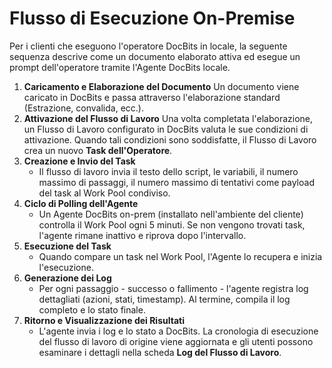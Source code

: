 # Flusso di Esecuzione On-Premise

Per i clienti che eseguono l'operatore DocBits in locale, la seguente sequenza descrive come un documento elaborato attiva ed esegue un prompt dell'operatore tramite l'Agente DocBits locale.

1. **Caricamento e Elaborazione del Documento** Un documento viene caricato in DocBits e passa attraverso l'elaborazione standard (Estrazione, convalida, ecc.).
2. **Attivazione del Flusso di Lavoro** Una volta completata l'elaborazione, un Flusso di Lavoro configurato in DocBits valuta le sue condizioni di attivazione. Quando tali condizioni sono soddisfatte, il Flusso di Lavoro crea un nuovo **Task dell'Operatore**.
3. **Creazione e Invio del Task**
   * Il flusso di lavoro invia il testo dello script, le variabili, il numero massimo di passaggi, il numero massimo di tentativi come payload del task al Work Pool condiviso.
4. **Ciclo di Polling dell'Agente**
   * Un Agente DocBits on-prem (installato nell'ambiente del cliente) controlla il Work Pool ogni 5 minuti. Se non vengono trovati task, l'agente rimane inattivo e riprova dopo l'intervallo.
5. **Esecuzione del Task**
   * Quando compare un task nel Work Pool, l'Agente lo recupera e inizia l'esecuzione.
6. **Generazione dei Log**
   * Per ogni passaggio - successo o fallimento - l'agente registra log dettagliati (azioni, stati, timestamp). Al termine, compila il log completo e lo stato finale.
7. **Ritorno e Visualizzazione dei Risultati**
   * L'agente invia i log e lo stato a DocBits. La cronologia di esecuzione del flusso di lavoro di origine viene aggiornata e gli utenti possono esaminare i dettagli nella scheda **Log del Flusso di Lavoro**.
